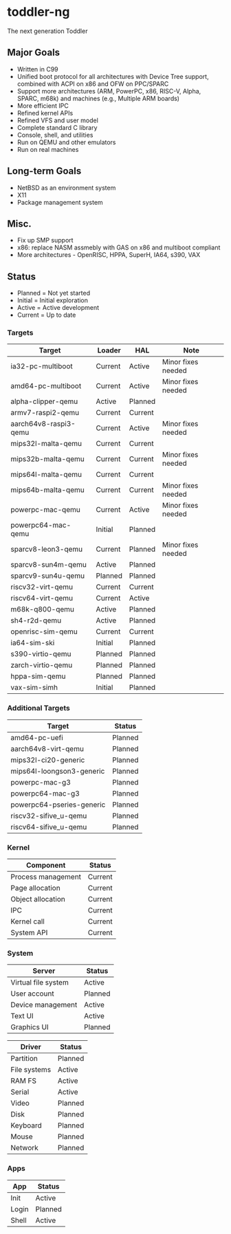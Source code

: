 # toddler-ng
The next generation Toddler

## Major Goals
* Written in C99
* Unified boot protocol for all architectures with Device Tree support, combined with ACPI on x86 and OFW on PPC/SPARC
* Support more architectures (ARM, PowerPC, x86, RISC-V, Alpha, SPARC, m68k) and machines (e.g., Multiple ARM boards)
* More efficient IPC
* Refined kernel APIs
* Refined VFS and user model
* Complete standard C library
* Console, shell, and utilities
* Run on QEMU and other emulators
* Run on real machines

## Long-term Goals
* NetBSD as an environment system
* X11
* Package management system

## Misc.
* Fix up SMP support
* x86: replace NASM assmebly with GAS on x86 and multiboot compliant
* More architectures - OpenRISC, HPPA, SuperH, IA64, s390, VAX

## Status

* Planned = Not yet started
* Initial = Initial exploration
* Active  = Active development
* Current = Up to date

### Targets

| Target                | Loader    | HAL       | Note               |
| --------------------- | --------- | --------- | ------------------ |
| ia32-pc-multiboot     | Current   | Active    | Minor fixes needed |
| amd64-pc-multiboot    | Current   | Active    | Minor fixes needed |
| alpha-clipper-qemu    | Active    | Planned   |                    |
| armv7-raspi2-qemu     | Current   | Current   |                    |
| aarch64v8-raspi3-qemu | Current   | Active    | Minor fixes needed |
| mips32l-malta-qemu    | Current   | Current   |                    |
| mips32b-malta-qemu    | Current   | Current   | Minor fixes needed |
| mips64l-malta-qemu    | Current   | Current   |                    |
| mips64b-malta-qemu    | Current   | Current   | Minor fixes needed |
| powerpc-mac-qemu      | Current   | Active    | Minor fixes needed |
| powerpc64-mac-qemu    | Initial   | Planned   |                    |
| sparcv8-leon3-qemu    | Current   | Planned   | Minor fixes needed |
| sparcv8-sun4m-qemu    | Active    | Planned   |                    |
| sparcv9-sun4u-qemu    | Planned   | Planned   |                    |
| riscv32-virt-qemu     | Current   | Current   |                    |
| riscv64-virt-qemu     | Current   | Active    |                    |
| m68k-q800-qemu        | Active    | Planned   |                    |
| sh4-r2d-qemu          | Active    | Planned   |                    |
| openrisc-sim-qemu     | Current   | Current   |                    |
| ia64-sim-ski          | Initial   | Planned   |                    |
| s390-virtio-qemu      | Planned   | Planned   |                    |
| zarch-virtio-qemu     | Planned   | Planned   |                    |
| hppa-sim-qemu         | Planned   | Planned   |                    |
| vax-sim-simh          | Initial   | Planned   |                    |

### Additional Targets

| Target                    | Status    |
| ------------------------- | --------- |
| amd64-pc-uefi             | Planned   |
| aarch64v8-virt-qemu       | Planned   |
| mips32l-ci20-generic      | Planned   |
| mips64l-loongson3-generic | Planned   |
| powerpc-mac-g3            | Planned   |
| powerpc64-mac-g3          | Planned   |
| powerpc64-pseries-generic | Planned   |
| riscv32-sifive_u-qemu     | Planned   |
| riscv64-sifive_u-qemu     | Planned   |

### Kernel

| Component             | Status    |
| --------------------- | --------- |
| Process management    | Current   |
| Page allocation       | Current   |
| Object allocation     | Current   |
| IPC                   | Current   |
| Kernel call           | Current   |
| System API            | Current   |

### System

| Server                | Status    |
| --------------------- | --------- |
| Virtual file system   | Active    |
| User account          | Planned   |
| Device management     | Active    |
| Text UI               | Active    |
| Graphics UI           | Planned   |

| Driver                | Status    |
| --------------------- | --------- |
| Partition             | Planned   |
| File systems          | Active    |
| RAM FS                | Active    |
| Serial                | Active    |
| Video                 | Planned   |
| Disk                  | Planned   |
| Keyboard              | Planned   |
| Mouse                 | Planned   |
| Network               | Planned   |

### Apps

| App                   | Status    |
| --------------------- | --------- |
| Init                  | Active    |
| Login                 | Planned   |
| Shell                 | Active    |
